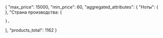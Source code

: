 {
"max_price": 15000,
"min_price": 60,
"aggregated_attributes": {
        "Ноты": {
    },
        "Страна производства: {
    
    },
},
"products_total": 1162
}

